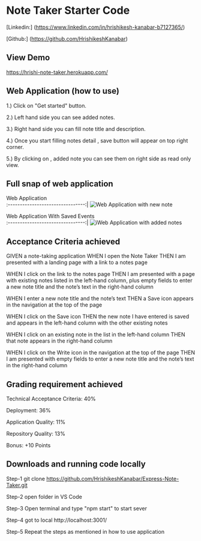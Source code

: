 # Note Taker Starter Code

[Linkedin:] (https://www.linkedin.com/in/hrishikesh-kanabar-b7127365/)

 [Github:] (https://github.com/HrishikeshKanabar)

## View Demo

https://hrishi-note-taker.herokuapp.com/

## Web Application (how to use)

 1.) Click on "Get started" button.

 2.) Left hand side you can see added notes.

 3.) Right hand side you can fill note title and description.

 4.) Once you start filling notes detail , save button will appear on top right corner.

 5.) By clicking on , added note you can see them on right side as read only view.


 ## Full snap of web application

 Web Application        
:--------------------------------:|
![Web Application with new note ]()      

Web Application  With Saved Events    
:--------------------------------:|
![iWeb Application  with added notes]()  


## Acceptance Criteria achieved

GIVEN a note-taking application
WHEN I open the Note Taker
THEN I am presented with a landing page with a link to a notes page

WHEN I click on the link to the notes page
THEN I am presented with a page with existing notes listed in the left-hand column, plus empty fields to enter a new note title and the note’s text in the right-hand column

WHEN I enter a new note title and the note’s text
THEN a Save icon appears in the navigation at the top of the page

WHEN I click on the Save icon
THEN the new note I have entered is saved and appears in the left-hand column with the other existing notes

WHEN I click on an existing note in the list in the left-hand column
THEN that note appears in the right-hand column

WHEN I click on the Write icon in the navigation at the top of the page
THEN I am presented with empty fields to enter a new note title and the note’s text in the right-hand column


## Grading requirement achieved

Technical Acceptance Criteria: 40%

Deployment: 36%

Application Quality: 11%

Repository Quality: 13%

Bonus: +10 Points

## Downloads and running code locally

Step-1 git clone https://github.com/HrishikeshKanabar/Express-Note-Taker.git

Step-2 open folder in VS Code

Step-3 Open terminal and type "npm start" to start sever

Step-4 got to local http://localhost:3001/

Step-5 Repeat the steps as mentioned in how to use application

